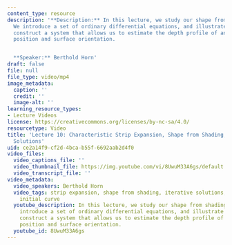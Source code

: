 ```yaml
---
content_type: resource
description: '**Description:** In this lecture, we study our shape from shading problem.
  We introduce a set of ordinary differential equations, and illustrate how we can
  construct a system that allows us to estimate the depth profile of an object using
  position and surface orientation.


  **Speaker:** Berthold Horn'
draft: false
file: null
file_type: video/mp4
image_metadata:
  caption: ''
  credit: ''
  image-alt: ''
learning_resource_types:
- Lecture Videos
license: https://creativecommons.org/licenses/by-nc-sa/4.0/
resourcetype: Video
title: 'Lecture 10: Characteristic Strip Expansion, Shape from Shading, Iterative
  Solutions'
uid: ce2a14f9-cf2d-4bca-b55f-6692aab2d4f0
video_files:
  video_captions_file: ''
  video_thumbnail_file: https://img.youtube.com/vi/8UwuM33A6gs/default.jpg
  video_transcript_file: ''
video_metadata:
  video_speakers: Berthold Horn
  video_tags: strip expansion, shape from shading, iterative solutions, Hessian matrix,
    initial curve
  youtube_description: In this lecture, we study our shape from shading problem. We
    introduce a set of ordinary differential equations, and illustrate how we can
    construct a system that allows us to estimate the depth profile of an object using
    position and surface orientation.
  youtube_id: 8UwuM33A6gs
---
```


